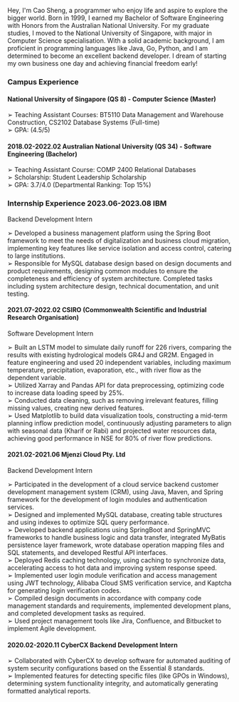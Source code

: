 Hey, I'm Cao Sheng, a programmer who enjoy life and aspire to explore the bigger world. Born in 1999, I earned my Bachelor of Software Engineering with Honors from the Australian National University. For my graduate studies, I moved to the National University of Singapore, with major in Computer Science specialisation. With a solid academic background, I am proficient in programming languages like Java, Go, Python, and I am determined to become an excellent backend developer. I dream of starting my own business one day and achieving financial freedom early!

### Campus Experience

#### National University of Singapore (QS 8) - Computer Science (Master)
➢ Teaching Assistant Courses: BT5110 Data Management and Warehouse Construction, CS2102 Database Systems (Full-time)<br/>
➢ GPA: (4.5/5)<br/>

#### 2018.02-2022.02 Australian National University (QS 34) - Software Engineering (Bachelor)
➢ Teaching Assistant Course: COMP 2400 Relational Databases <br/>
➢ Scholarship: Student Leadership Scholarship<br/>
➢ GPA: 3.7/4.0 (Departmental Ranking: Top 15%)<br/>

### Internship Experience 2023.06-2023.08 IBM

Backend Development Intern

➢ Developed a business management platform using the Spring Boot framework to meet the needs of digitalization and business cloud migration, implementing key features like service isolation and access control, catering to large institutions. <br/>
➢ Responsible for MySQL database design based on design documents and product requirements, designing common modules to ensure the completeness and efficiency of system architecture. Completed tasks including system architecture design, technical documentation, and unit testing.<br/>

#### 2021.07-2022.02 CSIRO (Commonwealth Scientific and Industrial Research Organisation)

Software Development Intern

➢ Built an LSTM model to simulate daily runoff for 226 rivers, comparing the results with existing hydrological models GR4J and GR2M. Engaged in feature engineering and used 20 independent variables, including maximum temperature, precipitation, evaporation, etc., with river flow as the dependent variable.<br/>
➢ Utilized Xarray and Pandas API for data preprocessing, optimizing code to increase data loading speed by 25%.<br/>
➢ Conducted data cleaning, such as removing irrelevant features, filling missing values, creating new derived features.<br/>
➢ Used Matplotlib to build data visualization tools, constructing a mid-term planning inflow prediction model, continuously adjusting parameters to align with seasonal data (Kharif or Rabi) and projected water resources data, achieving good performance in NSE for 80% of river flow predictions.<br/>

#### 2021.02-2021.06 Mjenzi Cloud Pty. Ltd

Backend Development Intern

➢ Participated in the development of a cloud service backend customer development management system (CRM), using Java, Maven, and Spring framework for the development of login modules and authentication services.<br/>
➢ Designed and implemented MySQL database, creating table structures and using indexes to optimize SQL query performance.<br/>
➢ Developed backend applications using SpringBoot and SpringMVC frameworks to handle business logic and data transfer, integrated MyBatis persistence layer framework, wrote database operation mapping files and SQL statements, and developed Restful API interfaces.<br/>
➢ Deployed Redis caching technology, using caching to synchronize data, accelerating access to hot data and improving system response speed.<br/>
➢ Implemented user login module verification and access management using JWT technology, Alibaba Cloud SMS verification service, and Kaptcha for generating login verification codes.<br/>
➢ Compiled design documents in accordance with company code management standards and requirements, implemented development plans, and completed development tasks as required.<br/>
➢ Used project management tools like Jira, Confluence, and Bitbucket to implement Agile development.<br/>

#### 2020.02-2020.11 CyberCX Backend Development Intern
➢ Collaborated with CyberCX to develop software for automated auditing of system security configurations based on the Essential 8 standards.<br/>
➢ Implemented features for detecting specific files (like GPOs in Windows), determining system functionality integrity, and automatically generating formatted analytical reports.